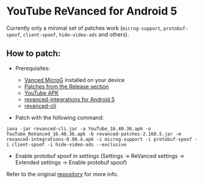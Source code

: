 # YouTube ReVanced for Android 5

Currently only a minimal set of patches work (`microg-support`, `protobuf-spoof`, `client-spoof`, `hide-video-ads` and others).

## How to patch:

- Prerequisites:
  - [Vanced MicroG](https://github.com/TeamVanced/VancedMicroG/releases/tag/v0.2.22.212658-212658001) installed on your device
  - [Patches from the Release section](https://github.com/d4n3436/revanced-patches-android5/releases)
  - [YouTube APK](https://www.apkmirror.com/apk/google-inc/youtube/youtube-16-40-36-release/youtube-16-40-36-android-apk-download/)
  - [revanced-integrations for Android 5](https://github.com/d4n3436/revanced-integrations/releases)
  - [revanced-cli](https://github.com/revanced/revanced-cli/releases)

- Patch with the following command:
```
java -jar revanced-cli.jar -a YouTube_16.40.36.apk -o YouTube_ReVanced_16.40.36.apk -b revanced-patches-2.160.5.jar -m revanced-integrations-0.96.4.apk -i microg-support -i protobuf-spoof -i client-spoof -i hide-video-ads --exclusive
```

- Enable protobuf spoof in settings (Settings -> ReVanced settings -> Extended settings -> Enable protobuf spoof)

Refer to the original [repository](https://github.com/kitadai31/revanced-patches-android6-7) for more info.
